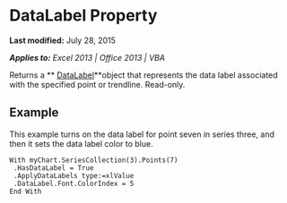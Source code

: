 
# DataLabel Property

 **Last modified:** July 28, 2015

 _**Applies to:** Excel 2013 | Office 2013 | VBA_

Returns a  ** [DataLabel](5f823de1-a4c3-bf48-f2fc-c01aabdb9c4d.md)**object that represents the data label associated with the specified point or trendline. Read-only.


## Example

This example turns on the data label for point seven in series three, and then it sets the data label color to blue.


```
With myChart.SeriesCollection(3).Points(7) 
 .HasDataLabel = True 
 .ApplyDataLabels type:=xlValue 
 .DataLabel.Font.ColorIndex = 5 
End With
```

